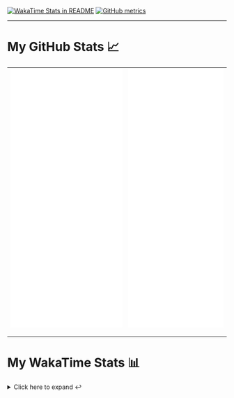 [![WakaTime Stats in README](https://github.com/LOsioChico/LOsioChico/actions/workflows/waka.yml/badge.svg)](https://github.com/LOsioChico/LOsioChico/actions/workflows/waka.yml) [![GitHub metrics](https://github.com/LOsioChico/LOsioChico/actions/workflows/metrics.yml/badge.svg)](https://github.com/LOsioChico/LOsioChico/actions/workflows/metrics.yml)

---

# My GitHub Stats 📈

| ![](./assets/metrics.svg) | ![](./assets/metrics2.svg) |
| ------------------------- | -------------------------- |

---

# My WakaTime Stats 📊

<details>
<summary>Click here to expand ↩️</summary>
<br>

<!--START_SECTION:waka-->
![Code Time](http://img.shields.io/badge/Code%20Time-1%2C688%20hrs%2049%20mins-blue)

![Lines of code](https://img.shields.io/badge/From%20Hello%20World%20I%27ve%20Written-328.1%20thousand%20lines%20of%20code-blue)

**🐱 My GitHub Data** 

> 📦 537.9 kB Used in GitHub's Storage 
 > 
> 🏆 1,039 Contributions in the Year 2024
 > 
> 🚫 Not Opted to Hire
 > 
> 📜 18 Public Repositories 
 > 
> 🔑 29 Private Repositories 
 > 
**I'm a Night 🦉** 

```text
🌞 Morning                548 commits         ████░░░░░░░░░░░░░░░░░░░░░   14.76 % 
🌆 Daytime                1106 commits        ███████░░░░░░░░░░░░░░░░░░   29.79 % 
🌃 Evening                1212 commits        ████████░░░░░░░░░░░░░░░░░   32.64 % 
🌙 Night                  847 commits         ██████░░░░░░░░░░░░░░░░░░░   22.81 % 
```
📅 **I'm Most Productive on Thursday** 

```text
Monday                   515 commits         ███░░░░░░░░░░░░░░░░░░░░░░   13.87 % 
Tuesday                  569 commits         ████░░░░░░░░░░░░░░░░░░░░░   15.32 % 
Wednesday                419 commits         ███░░░░░░░░░░░░░░░░░░░░░░   11.28 % 
Thursday                 673 commits         █████░░░░░░░░░░░░░░░░░░░░   18.13 % 
Friday                   577 commits         ████░░░░░░░░░░░░░░░░░░░░░   15.54 % 
Saturday                 660 commits         ████░░░░░░░░░░░░░░░░░░░░░   17.78 % 
Sunday                   300 commits         ██░░░░░░░░░░░░░░░░░░░░░░░   08.08 % 
```


📊 **This Week I Spent My Time On** 

```text
💬 Programming Languages: 
TypeScript               11 hrs 1 min        ███████████████████░░░░░░   76.88 % 
Scala                    1 hr 41 mins        ███░░░░░░░░░░░░░░░░░░░░░░   11.80 % 
SQL                      28 mins             █░░░░░░░░░░░░░░░░░░░░░░░░   03.31 % 
Python                   16 mins             ░░░░░░░░░░░░░░░░░░░░░░░░░   01.86 % 
CSS                      15 mins             ░░░░░░░░░░░░░░░░░░░░░░░░░   01.81 % 
```

**I Mostly Code in TypeScript** 

```text
TypeScript               27 repos            █████████████░░░░░░░░░░░░   52.94 % 
Scala                    5 repos             ██░░░░░░░░░░░░░░░░░░░░░░░   09.80 % 
Python                   3 repos             █░░░░░░░░░░░░░░░░░░░░░░░░   05.88 % 
Java                     2 repos             █░░░░░░░░░░░░░░░░░░░░░░░░   03.92 % 
Astro                    2 repos             █░░░░░░░░░░░░░░░░░░░░░░░░   03.92 % 
```




 Last Updated on 14/09/2024 00:57:17 UTC
<!--END_SECTION:waka-->

## </details>
